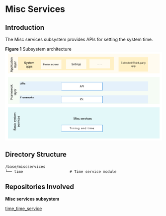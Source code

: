 # Misc Services

## Introduction

The Misc services subsystem provides APIs for setting the system time.

**Figure 1**  Subsystem architecture
![](figures/subsystem-architecture.png "subsystem-architecture")

## Directory Structure

```
/base/miscservices
└── time                     # Time service module
```

## Repositories Involved

**Misc services subsystem**

[time_time_service](https://gitee.com/openharmony/time_time_service)
